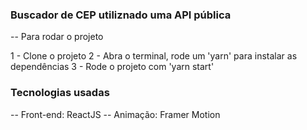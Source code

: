 ### Buscador de CEP utiliznado uma API pública

-- Para rodar o projeto

1 - Clone o projeto
2 - Abra o terminal, rode um 'yarn' para instalar as dependências
3 - Rode o projeto com 'yarn start'

### Tecnologias usadas

-- Front-end: ReactJS
-- Animação: Framer Motion
